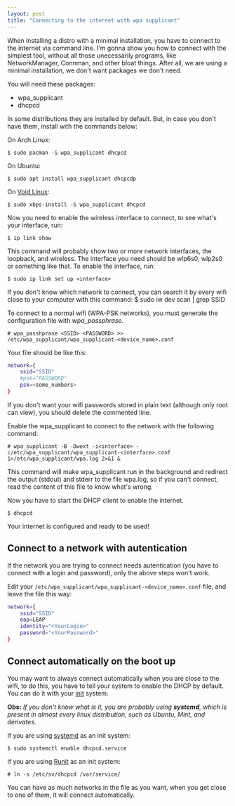 ```yaml
---
layout: post
title: "Connecting to the internet with wpa supplicant"
---
```


When installing a distro with a minimal installation, you have to connect to the internet via command line. I'm gonna show you how to connect with the simplest tool, without all those unecessarily programs, like NetworkManager, Connman, and other bloat things. After all, we are using a minimal installation, we don't want packages we don't need.

You will need these packages:

- wpa_supplicant
- dhcpcd

In some distributions they are installed by default. But, in case you don't have them, install with the commands below:

On Arch Linux:

    $ sudo pacman -S wpa_supplicant dhcpcd

On Ubuntu:

    $ sudo apt install wpa_supplicant dhcpcdp

On [Void Linux](https://voidlinux.org/):

    $ sudo xbps-install -S wpa_supplicant dhcpcd

Now you need to enable the wireless interface to connect, to see what's your interface,
run:

    $ ip link show

This command will probably show two or more network interfaces, the loopback, and wireless. The interface you need should be wlp6s0, wlp2s0 or something like that. To enable the interface, run:

    $ sudo ip link set up <interface>

If you don't know which network to connect, you can search it by every wifi close to your computer with this command:
    $ sudo iw dev <interface> scan | grep SSID

To connect to a normal wifi (WPA-PSK networks), you must generate the configuration file
with _wpa\_passphrase_.

    # wpa_passhprase <SSID> <PASSWORD> >> /etc/wpa_supplicant/wpa_supplicant-<device_name>.conf

Your file should be like this:

```bash
network={
    ssid="SSID"
    #psk="PASSWORD"
    psk=<some_numbers>
}
```
If you don't want your wifi passwords stored in plain text (although only root can view), you should delete the commented line.

Enable the wpa_supplicant to connect to the network with the following command:

    # wpa_supplicant -B -Dwext -i<interface> -c/etc/wpa_supplicant/wpa_supplicant-<interface>.conf 1>/etc/wpa_supplicant/wpa.log 2>&1 &

This command will make wpa_supplicant run in the background and redirect the output (stdout) and stderr to the file wpa.log, so if you can't connect, read the content of this file to know what's wrong.

Now you have to start the DHCP client to enable the internet.

    $ dhcpcd

Your internet is configured and ready to be used!

## Connect to a network with autentication
If the network you are trying to connect needs autentication (you have to connect with a login and password), only the above steps won't work.

Edit your `/etc/wpa_supplicant/wpa_supplicant-<device_name>.conf` file, and leave the file this way:

```bash
network={
    ssid="SSID"
    eap=LEAP
    identity="<YourLogin>"
    password="<YourPassword>"
}
```

## Connect automatically on the boot up

You may want to always connect automatically when you are close to the wifi, to do this, you
have to tell your system to enable the DHCP by default. You can do it with your [init](https://en.wikipedia.org/wiki/Init) system:

**Obs:** _If you don't know what is it, you are probably using **systemd**, which is present in almost every linux distribution, such as Ubuntu, Mint, and derivates._

If you are using [systemd](https://en.wikipedia.org/wiki/Systemd) as an init system:

    $ sudo systemctl enable dhcpcd.service

If you are using [Runit](https://wiki.voidlinux.eu/Runit) as an init system:

    # ln -s /etc/sv/dhcpcd /var/service/

You can have as much networks in the file as you want, when you get close to one of them, it will connect automatically.
